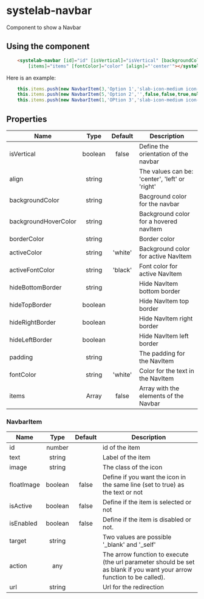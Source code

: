 # systelab-navbar

Component to show a Navbar

## Using the component

```html
    <systelab-navbar [id]="id" [isVertical]="isVertical" [backgroundColor]="color" [backgroundHoverColor]="color"
        [items]="items" [fontColor]="color" [align]="'center'"></systelab-navbar>
```

Here is an example:

```javascript
    this.items.push(new NavbarItem(3,'Option 1','slab-icon-medium icon-calendar',true,false,true,() => this.showModal()));
    this.items.push(new NavbarItem(5,'Option 2','',false,false,true,null,'_blank','https://werfen.com'));
    this.items.push(new NavbarItem(1,'OPtion 3','slab-icon-medium icon-home',false,true,true,null,'_self','https://google.com'));
```

## Properties

| Name | Type | Default | Description |
| ---- |:----:|:-------:| ----------- |
| isVertical | boolean |false | Define the orientation of the navbar |
| align | string | | The values can be: 'center', 'left' or 'right' |
| backgroundColor | string | | Bacground color for the navbar|
| backgroundHoverColor | string | | Background color for a hovered navItem|
| borderColor | string | | Border color |
| activeColor | string | 'white' | Background color for active NavItem|
| activeFontColor | string | 'black'| Font color for active NavItem |
| hideBottomBorder | string | | Hide NavItem bottom border |
| hideTopBorder | boolean | | Hide NavItem top border |
| hideRightBorder | boolean | | Hide NavItem right border |
| hideLeftBorder | boolean | | Hide NavItem left border |
| padding | string | | The padding for the NavItem|
| fontColor | string |'white' | Color for the text in the NavItem |
| items | Array<NavbarItem> | false | Array with the elements of the Navbar|

### NavbarItem

| Name | Type | Default | Description |
| ---- |:----:|:-------:| ----------- |
| id | number | | id of the item |
| text | string | | Label of the item |
| image | string | | The class of the icon|
| floatImage | boolean | false | Define if you want the icon in the same line (set to true) as the text or not|
| isActive | boolean | false | Define if the item is selected or not |
| isEnabled | boolean | false | Define if the item is disabled or not.|
| target | string | | Two values are possible '_blank' and '_self' |
| action | any | | The arrow function to execute (the url parameter should be set as blank if you want your arrow function to be called).  |
| url | string | | Url for the redirection |
